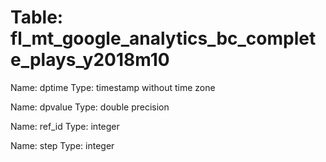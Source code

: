 Table: fl_mt_google_analytics_bc_complete_plays_y2018m10
========================================================

Name: dptime
Type: timestamp without time zone

Name: dpvalue
Type: double precision

Name: ref_id
Type: integer

Name: step
Type: integer


